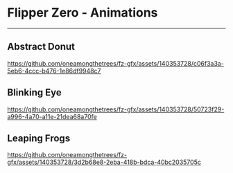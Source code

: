 # Flipper Zero - Animations
---
## Abstract Donut
https://github.com/oneamongthetrees/fz-gfx/assets/140353728/c06f3a3a-5eb6-4ccc-b476-1e86df9948c7

## Blinking Eye
https://github.com/oneamongthetrees/fz-gfx/assets/140353728/50723f29-a996-4a70-a11e-21dea68a70fe

## Leaping Frogs
https://github.com/oneamongthetrees/fz-gfx/assets/140353728/3d2b68e8-2eba-418b-bdca-40bc2035705c

